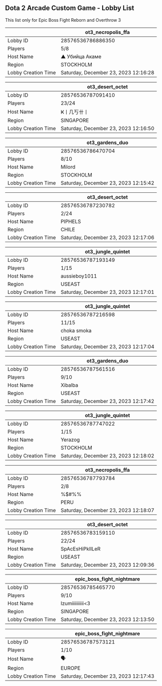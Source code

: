 ## Dota 2 Arcade Custom Game - Lobby List

This list only for Epic Boss Fight Reborn and Overthrow 3

|  | ot3_necropolis_ffa |
| ------ | ------ |
| Lobby ID | 28576536786886350 |
| Players | 5/8 |
| Host Name | ▲ Убийца Акаме |
| Region | STOCKHOLM |
| Lobby Creation Time | Saturday, December 23, 2023 12:16:28 |


|  | ot3_desert_octet |
| ------ | ------ |
| Lobby ID | 28576536787091410 |
| Players | 23/24 |
| Host Name | Ҝ丨几丂卄丨 |
| Region | SINGAPORE |
| Lobby Creation Time | Saturday, December 23, 2023 12:16:50 |


|  | ot3_gardens_duo |
| ------ | ------ |
| Lobby ID | 28576536786470704 |
| Players | 8/10 |
| Host Name | Milord |
| Region | STOCKHOLM |
| Lobby Creation Time | Saturday, December 23, 2023 12:15:42 |


|  | ot3_desert_octet |
| ------ | ------ |
| Lobby ID | 28576536787230782 |
| Players | 2/24 |
| Host Name | PIPHELS |
| Region | CHILE |
| Lobby Creation Time | Saturday, December 23, 2023 12:17:06 |


|  | ot3_jungle_quintet |
| ------ | ------ |
| Lobby ID | 28576536787193149 |
| Players | 1/15 |
| Host Name | aussieboy1011 |
| Region | USEAST |
| Lobby Creation Time | Saturday, December 23, 2023 12:17:01 |


|  | ot3_jungle_quintet |
| ------ | ------ |
| Lobby ID | 28576536787216598 |
| Players | 11/15 |
| Host Name | choka smoka |
| Region | USEAST |
| Lobby Creation Time | Saturday, December 23, 2023 12:17:04 |


|  | ot3_gardens_duo |
| ------ | ------ |
| Lobby ID | 28576536787561516 |
| Players | 9/10 |
| Host Name | Xibalba |
| Region | USEAST |
| Lobby Creation Time | Saturday, December 23, 2023 12:17:42 |


|  | ot3_jungle_quintet |
| ------ | ------ |
| Lobby ID | 28576536787747022 |
| Players | 1/15 |
| Host Name | Yerazog |
| Region | STOCKHOLM |
| Lobby Creation Time | Saturday, December 23, 2023 12:18:02 |


|  | ot3_necropolis_ffa |
| ------ | ------ |
| Lobby ID | 28576536787793784 |
| Players | 2/8 |
| Host Name | %$#%% |
| Region | PERU |
| Lobby Creation Time | Saturday, December 23, 2023 12:18:07 |


|  | ot3_desert_octet |
| ------ | ------ |
| Lobby ID | 28576536783159110 |
| Players | 22/24 |
| Host Name | SpAcEsHiPkIlLeR |
| Region | USEAST |
| Lobby Creation Time | Saturday, December 23, 2023 12:09:36 |


|  | epic_boss_fight_nightmare |
| ------ | ------ |
| Lobby ID | 28576536785465770 |
| Players | 9/10 |
| Host Name | Izumiiiiiiiiii<3 |
| Region | SINGAPORE |
| Lobby Creation Time | Saturday, December 23, 2023 12:13:50 |


|  | epic_boss_fight_nightmare |
| ------ | ------ |
| Lobby ID | 28576536787573121 |
| Players | 1/10 |
| Host Name | 🗣 |
| Region | EUROPE |
| Lobby Creation Time | Saturday, December 23, 2023 12:17:43 |


